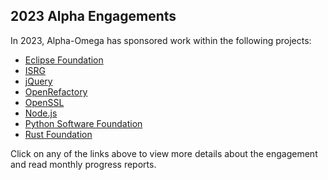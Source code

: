 ## 2023 Alpha Engagements

In 2023, Alpha-Omega has sponsored work within the following projects:

* [Eclipse Foundation](/ossf/alpha-omega/tree/main/alpha/engagements/2023/eclipse)
* [ISRG](/ossf/alpha-omega/tree/main/alpha/engagements/2023/ISRG)
* [jQuery](/ossf/alpha-omega/tree/main/alpha/engagements/2023/jquery)
* [OpenRefactory](/ossf/alpha-omega/tree/main/alpha/engagements/2023/OpenRefactory)
* [OpenSSL](/ossf/alpha-omega/tree/main/alpha/engagements/2023/OpenSSL)
* [Node.js](/ossf/alpha-omega/tree/main/alpha/engagements/2023/node.js)
* [Python Software Foundation](/ossf/alpha-omega/tree/main/alpha/engagements/2023/psf)
* [Rust Foundation](/ossf/alpha-omega/tree/main/alpha/engagements/2023/rust)

Click on any of the links above to view more details about the engagement and read
monthly progress reports.
